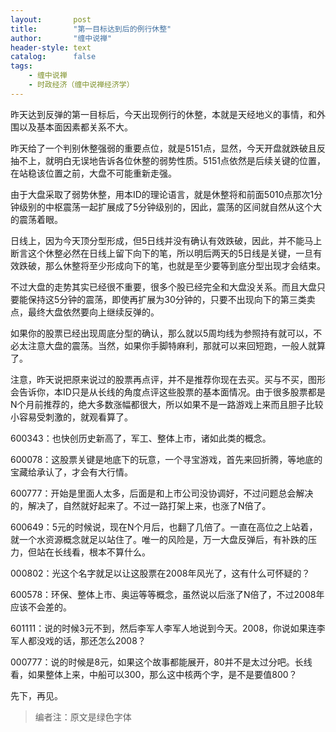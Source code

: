 ```yaml
---
layout:       post
title:        "第一目标达到后的例行休整"
author:       "缠中说禅"
header-style: text
catalog:      false
tags:
    - 缠中说禅
    - 时政经济（缠中说禅经济学）
---
```


昨天达到反弹的第一目标后，今天出现例行的休整，本就是天经地义的事情，和外围以及基本面因素都关系不大。



昨天给了一个判别休整强弱的重要点位，就是5151点，显然，今天开盘就跌破且反抽不上，就明白无误地告诉各位休整的弱势性质。5151点依然是后续关键的位置，在站稳该位置之前，大盘不可能重新走强。



由于大盘采取了弱势休整，用本ID的理论语言，就是休整将和前面5010点那次1分钟级别的中枢震荡一起扩展成了5分钟级别的，因此，震荡的区间就自然从这个大的震荡着眼。



日线上，因为今天顶分型形成，但5日线并没有确认有效跌破，因此，并不能马上断言这个休整必然在日线上留下向下的笔，所以明后两天的5日线是关键，一旦有效跌破，那么休整将至少形成向下的笔，也就是至少要等到底分型出现才会结束。



不过大盘的走势其实已经很不重要，很多个股已经完全和大盘没关系。而且大盘只要能保持这5分钟的震荡，即使再扩展为30分钟的，只要不出现向下的第三类卖点，最终大盘依然要向上继续反弹的。



如果你的股票已经出现周底分型的确认，那么就以5周均线为参照持有就可以，不必太注意大盘的震荡。当然，如果你手脚特麻利，那就可以来回短跑，一般人就算了。



注意，昨天说把原来说过的股票再点评，并不是推荐你现在去买。买与不买，图形会告诉你，本ID只是从长线的角度点评这些股票的基本面情况。由于很多股票都是N个月前推荐的，绝大多数涨幅都很大，所以如果不是一路游戏上来而且胆子比较小容易受刺激的，就观看算了。



600343：也快创历史新高了，军工、整体上市，诸如此类的概念。



600078：这股票关键是地底下的玩意，一个寻宝游戏，首先来回折腾，等地底的宝藏给承认了，才会有大行情。



600777：开始是里面人太多，后面是和上市公司没协调好，不过问题总会解决的，解决了，自然就好起来了。不过一路打架上来，也涨了N倍了。



600649：5元的时候说，现在N个月后，也翻了几倍了。一直在高位之上站着，就一个水资源概念就足以站住了。唯一的风险是，万一大盘反弹后，有补跌的压力，但站在长线看，根本不算什么。



000802：光这个名字就足以让这股票在2008年风光了，这有什么可怀疑的？



600578：环保、整体上市、奥运等等概念，虽然说以后涨了N倍了，不过2008年应该不会差的。



601111：说的时候3元不到，然后李军人李军人地说到今天。2008，你说如果连李军人都没戏的话，那还怎么2008？



000777：说的时候是8元，如果这个故事都能展开，80并不是太过分吧。长线看，如果整体上来，中船可以300，那么这中核两个字，是不是要值800？

先下，再见。



> 编者注：原文是绿色字体
